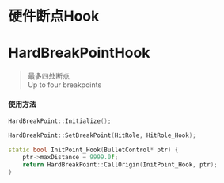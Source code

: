 # 硬件断点Hook
# HardBreakPointHook
> 最多四处断点\
> Up to four breakpoints
#### 使用方法
``` C++
HardBreakPoint::Initialize();

HardBreakPoint::SetBreakPoint(HitRole, HitRole_Hook);

static bool InitPoint_Hook(BulletControl* ptr) {
    ptr->maxDistance = 9999.0f;
    return HardBreakPoint::CallOrigin(InitPoint_Hook, ptr);
}
```
